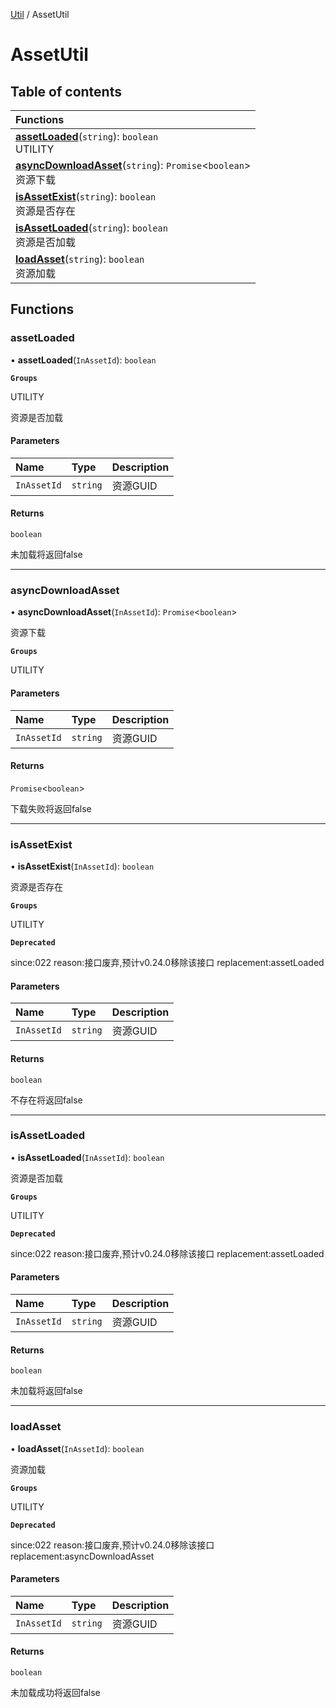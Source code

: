 [Util](Util.Util.md) / AssetUtil

# AssetUtil <Badge type="tip" text="Namespace" /> <Score text="AssetUtil" />

## Table of contents

| Functions |
| :-----|
| **[assetLoaded](Util.AssetUtil.md#assetloaded)**(`string`): `boolean` <br> UTILITY|
| **[asyncDownloadAsset](Util.AssetUtil.md#asyncdownloadasset)**(`string`): `Promise`<`boolean`\> <br> 资源下载|
| **[isAssetExist](Util.AssetUtil.md#isassetexist)**(`string`): `boolean` <br> 资源是否存在|
| **[isAssetLoaded](Util.AssetUtil.md#isassetloaded)**(`string`): `boolean` <br> 资源是否加载|
| **[loadAsset](Util.AssetUtil.md#loadasset)**(`string`): `boolean` <br> 资源加载|

## Functions

### assetLoaded <Score text="assetLoaded" /> 

• **assetLoaded**(`InAssetId`): `boolean` <Badge type="tip" text="other" />

**`Groups`**

UTILITY

资源是否加载


#### Parameters

| Name | Type | Description |
| :------ | :------ | :------ |
| `InAssetId` | `string` | 资源GUID |

#### Returns

`boolean`

未加载将返回false

___

### asyncDownloadAsset <Score text="asyncDownloadAsset" /> 

• **asyncDownloadAsset**(`InAssetId`): `Promise`<`boolean`\> <Badge type="tip" text="other" />

资源下载

**`Groups`**

UTILITY


#### Parameters

| Name | Type | Description |
| :------ | :------ | :------ |
| `InAssetId` | `string` | 资源GUID |

#### Returns

`Promise`<`boolean`\>

下载失败将返回false

___

### isAssetExist <Score text="isAssetExist" /> 

• **isAssetExist**(`InAssetId`): `boolean` <Badge type="tip" text="other" />

资源是否存在

**`Groups`**

UTILITY


**`Deprecated`**

since:022 reason:接口废弃,预计v0.24.0移除该接口 replacement:assetLoaded

#### Parameters

| Name | Type | Description |
| :------ | :------ | :------ |
| `InAssetId` | `string` | 资源GUID |

#### Returns

`boolean`

不存在将返回false

___

### isAssetLoaded <Score text="isAssetLoaded" /> 

• **isAssetLoaded**(`InAssetId`): `boolean` <Badge type="tip" text="other" />

资源是否加载

**`Groups`**

UTILITY


**`Deprecated`**

since:022 reason:接口废弃,预计v0.24.0移除该接口 replacement:assetLoaded

#### Parameters

| Name | Type | Description |
| :------ | :------ | :------ |
| `InAssetId` | `string` | 资源GUID |

#### Returns

`boolean`

未加载将返回false

___

### loadAsset <Score text="loadAsset" /> 

• **loadAsset**(`InAssetId`): `boolean` <Badge type="tip" text="other" />

资源加载

**`Groups`**

UTILITY


**`Deprecated`**

since:022 reason:接口废弃,预计v0.24.0移除该接口 replacement:asyncDownloadAsset

#### Parameters

| Name | Type | Description |
| :------ | :------ | :------ |
| `InAssetId` | `string` | 资源GUID |

#### Returns

`boolean`

未加载成功将返回false
